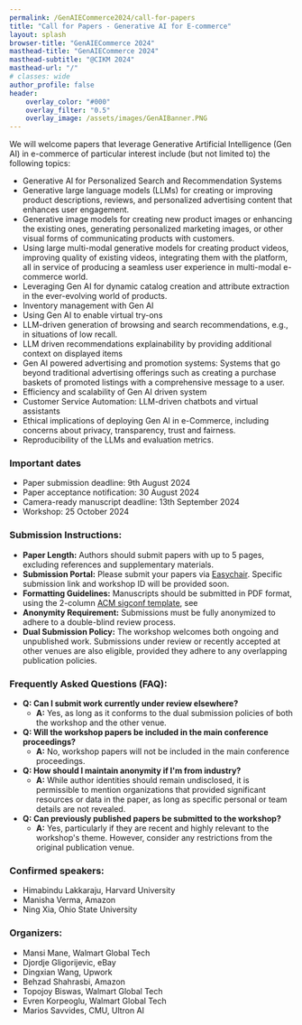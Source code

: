 ```yaml
---
permalink: /GenAIECommerce2024/call-for-papers
title: "Call for Papers - Generative AI for E-commerce"
layout: splash
browser-title: "GenAIECommerce 2024"
masthead-title: "GenAIECommerce 2024"
masthead-subtitle: "@CIKM 2024"
masthead-url: "/"
# classes: wide
author_profile: false
header:
    overlay_color: "#000"
    overlay_filter: "0.5"
    overlay_image: /assets/images/GenAIBanner.PNG
---
```


<!-- <div class="notice--warning">
  <!-- <h4 class="no_toc">Notice Headline:</h4> ~~>
  {{ notice-text | markdownify }}
</div> -->

We will welcome papers that leverage Generative Artificial Intelligence (Gen AI) in e-commerce of particular interest include (but not limited to) the following topics:

- Generative AI for Personalized Search and Recommendation Systems
- Generative large language models (LLMs) for creating or improving product descriptions, reviews, and personalized advertising content that enhances user engagement.
- Generative image models for creating new product images or enhancing the existing ones, generating personalized marketing images, or other visual forms of communicating products with customers.
- Using large multi-modal generative models for creating product videos, improving quality of existing videos, integrating them with the platform, all in service of producing a seamless user experience in multi-modal e-commerce world.
- Leveraging Gen AI for dynamic catalog creation and attribute extraction in the ever-evolving world of products.
- Inventory management with Gen AI
- Using Gen AI to enable virtual try-ons
- LLM-driven generation of browsing and search recommendations, e.g., in situations of low recall.
- LLM driven recommendations explainability by providing additional context on displayed items
- Gen AI powered advertising and promotion systems: Systems that go beyond traditional advertising offerings such as creating a purchase baskets of promoted listings with a comprehensive message to a user.
- Efficiency and scalability of Gen AI driven system
- Customer Service Automation: LLM-driven chatbots and virtual assistants
- Ethical implications of deploying Gen AI in e-Commerce, including concerns about privacy, transparency, trust and fairness.
- Reproducibility of the LLMs and evaluation metrics.
  



### Important dates

- Paper submission deadline: 9th August 2024 
- Paper acceptance notification: 30 August 2024
- Camera-ready manuscript deadline: 13th September 2024 
- Workshop: 25 October 2024

### Submission Instructions:
- **Paper Length:** Authors should submit papers with up to 5 pages, excluding references and supplementary materials.
- **Submission Portal:** Please submit your papers via [Easychair](https://easychair.org/my/conference?conf=genaiecom24). Specific submission link and workshop ID will be provided soon.
- **Formatting Guidelines:** Manuscripts should be submitted in PDF format, using the 2-column [ACM sigconf template](https://www.acm.org/publications/proceedings-template), see 
- **Anonymity Requirement:** Submissions must be fully anonymized to adhere to a double-blind review process.
- **Dual Submission Policy:** The workshop welcomes both ongoing and unpublished work. Submissions under review or recently accepted at other venues are also eligible, provided they adhere to any overlapping publication policies.

### Frequently Asked Questions (FAQ):
- **Q: Can I submit work currently under review elsewhere?**
  - **A:** Yes, as long as it conforms to the dual submission policies of both the workshop and the other venue.
- **Q: Will the workshop papers be included in the main conference proceedings?**
  - **A:** No, workshop papers will not be included in the main conference proceedings.
- **Q: How should I maintain anonymity if I'm from industry?**
  - **A:** While author identities should remain undisclosed, it is permissible to mention organizations that provided significant resources or data in the paper, as long as specific personal or team details are not revealed.
- **Q: Can previously published papers be submitted to the workshop?**
  - **A:** Yes, particularly if they are recent and highly relevant to the workshop's theme. However, consider any restrictions from the original publication venue.


### Confirmed speakers:
- Himabindu Lakkaraju, Harvard University 
- Manisha Verma, Amazon
- Ning Xia, Ohio State University

  
### Organizers:
- Mansi Mane, Walmart Global Tech
- Djordje Gligorijevic, eBay
- Dingxian Wang, Upwork
- Behzad Shahrasbi, Amazon
- Topojoy Biswas, Walmart Global Tech
- Evren Korpeoglu, Walmart Global Tech
- Marios Savvides, CMU, Ultron AI

